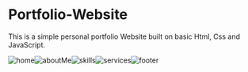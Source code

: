 # Portfolio-Website
This is a simple personal portfolio Website built on basic Html, Css and JavaScript.

![home](https://user-images.githubusercontent.com/66007960/119143821-ace3b700-ba65-11eb-9920-308b5049d99c.PNG)![aboutMe](https://user-images.githubusercontent.com/66007960/119143861-ba993c80-ba65-11eb-8251-1e0abb0eb8fe.PNG)![skills](https://user-images.githubusercontent.com/66007960/119145071-e963e280-ba66-11eb-9721-4ac032ab3823.PNG)![services](https://user-images.githubusercontent.com/66007960/119144803-a570dd80-ba66-11eb-814f-72ab43575056.PNG)![footer](https://user-images.githubusercontent.com/66007960/119144732-94c06780-ba66-11eb-9289-ba9d0252dccc.PNG)
